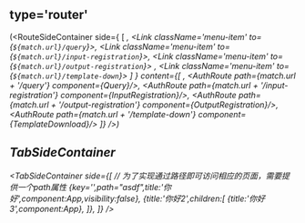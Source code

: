 ## type='router'
(<RouteSideContainer
        side={
            [
                <Link className='menu-item' to={match.url}><i className="anticon icon-home"/><FormattedMessage id='home' /></Link>,
                <Link className='menu-item' to={`${match.url}/query`}><i className="anticon icon-chaxun"/><FormattedMessage id='query' /></Link>,
                <Link className='menu-item' to={`${match.url}/input-registration`}><i className="anticon icon-ruku"/><FormattedMessage id='registration.input' /></Link>,
                <Link className='menu-item' to={`${match.url}/output-registration`}><i className="anticon icon-chuku"/> <FormattedMessage id='output.registration' /></Link>,
                <Link className='menu-item' to={`${match.url}/template-down`}><i className="anticon icon-mobanxiazai"/> <FormattedMessage id='template.download' /></Link>
            ]
        }
        content={[
            <AuthRoute  exact path={match.url} component={SystemMessage}/>,
            <AuthRoute  path={match.url + '/query'} component={Query}/>,
            <AuthRoute  path={match.url + '/input-registration'} component={InputRegistration}/>,
            <AuthRoute  path={match.url + '/output-registration'} component={OutputRegistration}/>,
            <AuthRoute  path={match.url + '/template-down'} component={TemplateDownload}/>
        ]}
    />)

## TabSideContainer
 <TabSideContainer
        side={[
        // 为了实现通过路径即可访问相应的页面，需要提供一个path属性
            {key='',path="asdf",title:'你好',component:App,visibility:false},
            {title:'你好2',children:[
                    {title:'你好3',component:App},
                ]},
        ]}
    />

